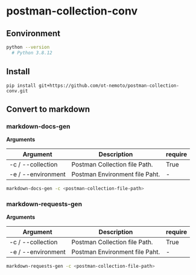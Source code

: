 # postman-collection-conv

## Eonvironment

```sh
python --version
  # Python 3.8.12
```

## Install

```
pip install git+https://github.com/ot-nemoto/postman-collection-conv.git
```

## Convert to markdown

### markdown-docs-gen

**Arguments**

|Argument|Description|require|
|--|--|--|
|-c / --collection|Postman Collection file Path.|True|
|-e / --environment|Postman Environment file Paht.|-|

```sh
markdown-docs-gen -c <postman-collection-file-path>
```

### markdown-requests-gen

**Arguments**

|Argument|Description|require|
|--|--|--|
|-c / --collection|Postman Collection file Path.|True|
|-e / --environment|Postman Environment file Paht.|-|

```sh
markdown-requests-gen -c <postman-collection-file-path>
```
